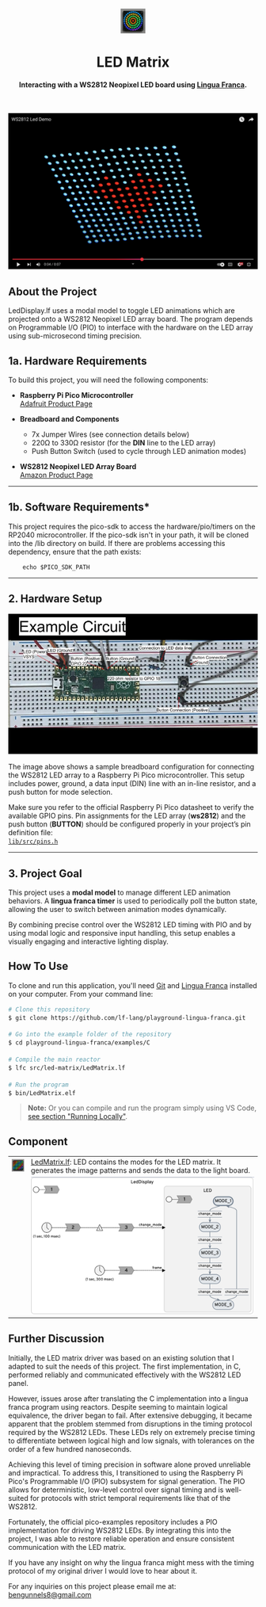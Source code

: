 
<h1 align="center">
  <br>
  <img src="assets/LedLogo.png" alt="Markdownify" width="50">
  <br>
  <br>
  LED Matrix
  <br>
</h1>

<h4 align="center">Interacting with a WS2812 Neopixel LED board using <a href="https://www.lf-lang.org/" target="_blank">Lingua Franca</a>.</h4>

<br>

[![LED Demo](assets/Demo.png)](https://www.youtube.com/watch?v=ed-fL5peNKo)


## About the Project

LedDisplay.lf uses a modal model to toggle LED animations which are projected onto a WS2812 Neopixel LED array board. The program depends on Programmable I/O (PIO) to interface with the hardware on the LED array using sub-microsecond timing precision. 

## 1a. **Hardware Requirements**

To build this project, you will need the following components:

- **Raspberry Pi Pico Microcontroller**  
  [Adafruit Product Page](https://www.adafruit.com/pico?src=raspberrypi)

- **Breadboard and Components**
  - 7x Jumper Wires (see connection details below)
  - 220Ω to 330Ω resistor (for the **DIN** line to the LED array)
  - Push Button Switch (used to cycle through LED animation modes)

- **WS2812 Neopixel LED Array Board**  
  [Amazon Product Page](https://www.amazon.com/dp/B07PB2P81N/ref=twister_B07P5TNCHP?_encoding=UTF8&th=1)

---

## 1b. **Software Requirements***

This project requires the pico-sdk to access the hardware/pio/timers on the RP2040 microcontroller. If the pico-sdk isn't in your path, it will be cloned into the /lib directory on build. If there are problems accessing this dependency, ensure that the path exists:

```base
    echo $PICO_SDK_PATH
```

--- 


## 2. **Hardware Setup**

![Breadboard Circuit](assets/Breadboard.jpg)

The image above shows a sample breadboard configuration for connecting the WS2812 LED array to a Raspberry Pi Pico microcontroller. This setup includes power, ground, a data input (DIN) line with an in-line resistor, and a push button for mode selection.

Make sure you refer to the official Raspberry Pi Pico datasheet to verify the available GPIO pins. Pin assignments for the LED array (**ws2812**) and the push button (**BUTTON**) should be configured properly in your project’s pin definition file:  
[`lib/src/pins.h`](lib/src/pins.h)

---

## 3. **Project Goal**

This project uses a **modal model** to manage different LED animation behaviors. A **lingua franca timer** is used to periodically poll the button state, allowing the user to switch between animation modes dynamically.

By combining precise control over the WS2812 LED timing with PIO and by using modal logic and responsive input handling, this setup enables a visually engaging and interactive lighting display.


## How To Use

To clone and run this application, you'll need [Git](https://git-scm.com) and [Lingua Franca](https://www.lf-lang.org/docs/installation) installed on your computer. From your command line:

```bash
# Clone this repository
$ git clone https://github.com/lf-lang/playground-lingua-franca.git

# Go into the example folder of the repository
$ cd playground-lingua-franca/examples/C

# Compile the main reactor
$ lfc src/led-matrix/LedMatrix.lf

# Run the program
$ bin/LedMatrix.elf
```

> **Note:**
> Or you can compile and run the program simply using VS Code, [see section "Running Locally"](https://github.com/lf-lang/playground-lingua-franca).


## Component

<table>
<tr>
<td> <img src="assets/LedMatrix.png" alt="LedMatrix" width="50">
<td> <a href="LedMatrix.lf">LedMatrix.lf</a>: LED contains the modes for the LED matrix. It generates the image patterns and sends the data to the light board.</td>
</tr>
<tr>
<td></td>
<td><img src="assets/LfDiagram.png" alt="Lf Diagram" width="500"></td>
</tr>
</table>

## Further Discussion
Initially, the LED matrix driver was based on an existing solution that I adapted to suit the needs of this project. The first implementation, in C, performed reliably and communicated effectively with the WS2812 LED panel.

However, issues arose after translating the C implementation into a lingua franca program using reactors. Despite seeming to maintain logical equivalence, the driver began to fail. After extensive debugging, it became apparent that the problem stemmed from disruptions in the timing protocol required by the WS2812 LEDs. These LEDs rely on extremely precise timing to differentiate between logical high and low signals, with tolerances on the order of a few hundred nanoseconds.

Achieving this level of timing precision in software alone proved unreliable and impractical. To address this, I transitioned to using the Raspberry Pi Pico's Programmable I/O (PIO) subsystem for signal generation. The PIO allows for deterministic, low-level control over signal timing and is well-suited for protocols with strict temporal requirements like that of the WS2812.

Fortunately, the official pico-examples repository includes a PIO implementation for driving WS2812 LEDs. By integrating this into the project, I was able to restore reliable operation and ensure consistent communication with the LED matrix.

If you have any insight on why the lingua franca might mess with the timing protocol of my original driver I would love to hear about it. 

For any inquiries on this project please email me at: bengunnels8@gmail.com


